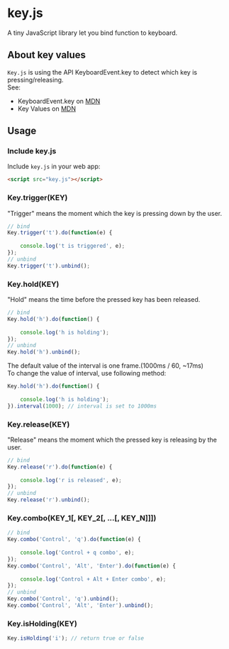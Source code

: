 # key.js
A tiny JavaScript library let you bind function to keyboard.

## About key values
`Key.js` is using the API KeyboardEvent.key to detect which key is pressing/releasing.<br />
See:<br />
* KeyboardEvent.key on [MDN](https://developer.mozilla.org/zh-TW/docs/Web/API/KeyboardEvent/key)<br />
* Key Values on [MDN](https://developer.mozilla.org/en-US/docs/Web/API/KeyboardEvent/key/Key_Values)

## Usage
### Include key.js
Include `key.js` in your web app:

```html
<script src="key.js"></script>
```

### Key.trigger(KEY)
"Trigger" means the moment which the key is pressing down by the user.

```javascript
// bind
Key.trigger('t').do(function(e) {
	
	console.log('t is triggered', e);
});
// unbind
Key.trigger('t').unbind();
```

### Key.hold(KEY)
"Hold" means the time before the pressed key has been released.

```javascript
// bind
Key.hold('h').do(function() {
	
	console.log('h is holding');
});
// unbind
Key.hold('h').unbind();
```

The default value of the interval is one frame.(1000ms / 60, ~17ms)<br />
To change the value of interval, use following method:

```javascript
Key.hold('h').do(function() {
	
	console.log('h is holding');
}).interval(1000); // interval is set to 1000ms
```

### Key.release(KEY)
"Release" means the moment which the pressed key is releasing by the user.

```javascript
// bind
Key.release('r').do(function(e) {
	
	console.log('r is released', e);
});
// unbind
Key.release('r').unbind();
```

### Key.combo(KEY_1[, KEY_2[, ...[, KEY_N]]])

```javascript
// bind
Key.combo('Control', 'q').do(function(e) {
	
	console.log('Control + q combo', e);
});
Key.combo('Control', 'Alt', 'Enter').do(function(e) {
	
	console.log('Control + Alt + Enter combo', e);
});
// unbind
Key.combo('Control', 'q').unbind();
Key.combo('Control', 'Alt', 'Enter').unbind();
```

### Key.isHolding(KEY)

```javascript
Key.isHolding('i'); // return true or false
```
